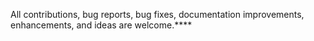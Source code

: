 All contributions, bug reports, bug fixes, documentation improvements, enhancements, and ideas are welcome.****
